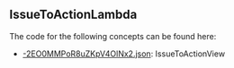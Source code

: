 ## IssueToActionLambda

The code for the following concepts can be found here: 
- [\-2EO0MMPoR8uZKpV4OlNx2.json](-2EO0MMPoR8uZKpV4OlNx2.json): IssueToActionView
